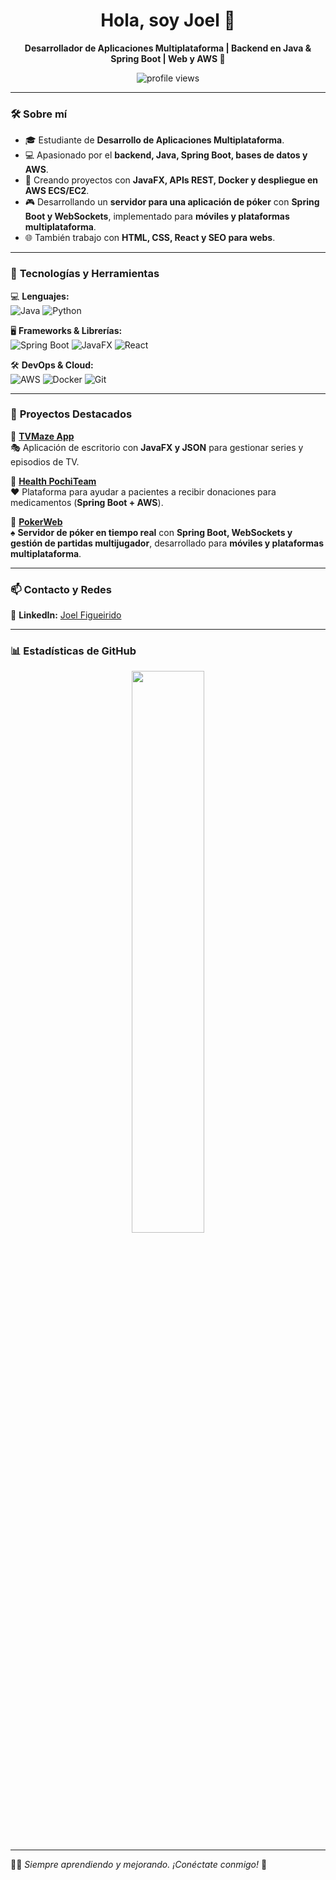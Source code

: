 <h1 align="center">Hola, soy Joel 👋</h1>
<p align="center">
  <strong>Desarrollador de Aplicaciones Multiplataforma | Backend en Java & Spring Boot | Web y AWS 🚀</strong>
</p>

<p align="center">
 <img src="https://komarev.com/ghpvc/?username=joeelfgrd&label=Profile+Views&color=blue&style=flat" alt="profile views" />
</p>

---

### 🛠 **Sobre mí**
- 🎓 Estudiante de **Desarrollo de Aplicaciones Multiplataforma**.
- 💻 Apasionado por el **backend, Java, Spring Boot, bases de datos y AWS**.
- 🚀 Creando proyectos con **JavaFX, APIs REST, Docker y despliegue en AWS ECS/EC2**.
- 🎮 Desarrollando un **servidor para una aplicación de póker** con **Spring Boot y WebSockets**, implementado para **móviles y plataformas multiplataforma**.
- 🌐 También trabajo con **HTML, CSS, React y SEO para webs**.

---

### 🚀 **Tecnologías y Herramientas**
💻 **Lenguajes:**  
![Java](https://img.shields.io/badge/Java-%23ED8B00.svg?style=flat-square&logo=openjdk&logoColor=white)
![Python](https://img.shields.io/badge/Python-3776AB?style=flat-square&logo=python&logoColor=white)

🖥 **Frameworks & Librerías:**  
![Spring Boot](https://img.shields.io/badge/Spring%20Boot-%236DB33F.svg?style=flat-square&logo=springboot&logoColor=white)
![JavaFX](https://img.shields.io/badge/JavaFX-1D96F3.svg?style=flat-square&logo=java&logoColor=white)
![React](https://img.shields.io/badge/React-%2361DAFB.svg?style=flat-square&logo=react&logoColor=black)

🛠 **DevOps & Cloud:**  
![AWS](https://img.shields.io/badge/AWS-%23FF9900.svg?style=flat-square&logo=amazonaws&logoColor=white)
![Docker](https://img.shields.io/badge/Docker-%230db7ed.svg?style=flat-square&logo=docker&logoColor=white)
![Git](https://img.shields.io/badge/Git-%23F05032.svg?style=flat-square&logo=git&logoColor=white)

---

### 📌 **Proyectos Destacados**
📌 **[TVMaze App](https://github.com/Acceso-a-Datos2024/proyecto-ud01-tvmaze)**  
🎭 Aplicación de escritorio con **JavaFX y JSON** para gestionar series y episodios de TV.

📌 **[Health PochiTeam](https://github.com/CGAInstitution/proyectoud4-pochi-team)**  
❤️ Plataforma para ayudar a pacientes a recibir donaciones para medicamentos (**Spring Boot + AWS**).

📌 **[PokerWeb](https://github.com/joeelfgrd/PokerWeb)**  
♠️ **Servidor de póker en tiempo real** con **Spring Boot, WebSockets y gestión de partidas multijugador**, desarrollado para **móviles y plataformas multiplataforma**.

---

### 📫 **Contacto y Redes**
💼 **LinkedIn:** [Joel Figueirido](https://www.linkedin.com/in/joel-fm-5a5074317/)

---

### 📊 **Estadísticas de GitHub**
<p align="center">
  <img src="https://github-readme-stats.vercel.app/api?username=joeelfgrd&show_icons=true&theme=tokyonight&hide_border=true" width="48%" />
</p>

---

👨‍💻 *Siempre aprendiendo y mejorando. ¡Conéctate conmigo!* 🚀
